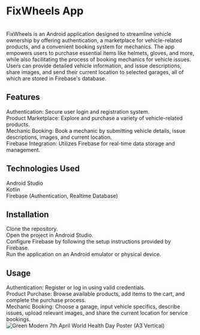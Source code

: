 # FixWheels App
<BR>
FixWheels is an Android application designed to streamline vehicle ownership by offering authentication, a marketplace for vehicle-related products, and a convenient booking system for mechanics. The app empowers users to purchase essential items like helmets, gloves, and more, while also facilitating the process of booking mechanics for vehicle issues. Users can provide detailed vehicle information, and issue descriptions, share images, and send their current location to selected garages, all of which are stored in Firebase's database.
<BR>

## Features
Authentication: Secure user login and registration system.
<BR>Product Marketplace: Explore and purchase a variety of vehicle-related products.
<BR>Mechanic Booking: Book a mechanic by submitting vehicle details, issue descriptions, images, and current location.
<BR>Firebase Integration: Utilizes Firebase for real-time data storage and management.
<BR>

## Technologies Used
Android Studio
<BR>Kotlin
<BR>Firebase (Authentication, Realtime Database)

## Installation
Clone the repository.
<BR>Open the project in Android Studio.
<BR>Configure Firebase by following the setup instructions provided by Firebase.
<BR>Run the application on an Android emulator or physical device.

## Usage
Authentication: Register or log in using valid credentials.
<BR>Product Purchase: Browse available products, add items to the cart, and complete the purchase process.
<BR>Mechanic Booking: Choose a garage, input vehicle specifics, describe issues, upload relevant images, and share the current location for service bookings.
<BR>
![Green Modern 7th April World Health Day Poster (A3 Vertical)](https://github.com/harshitchauhan0/FixWheels/assets/113535743/a21845a4-fbec-4b68-a679-1f02bf07d535)
